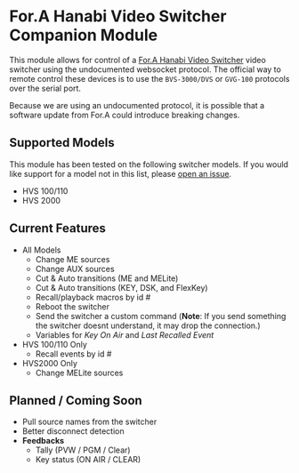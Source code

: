 # For.A Hanabi Video Switcher Companion Module

This module allows for control of a [For.A Hanabi Video Switcher](https://www.for-a.com/products/professional/switcher_p.html) video switcher using the undocumented websocket protocol. The official way to remote control these devices is to use the `BVS-3000/DVS` or `GVG-100` protocols over the serial port.

Because we are using an undocumented protocol, it is possible that a software update from For.A could introduce breaking changes.

## Supported Models

This module has been tested on the following switcher models. If you would like support for a model not in this list, please [open an issue](https://github.com/bitfocus/companion-module-fora-hvs/issues).

- HVS 100/110
- HVS 2000

## Current Features

- All Models
  - Change ME sources
  - Change AUX sources
  - Cut & Auto transitions (ME and MELite)
  - Cut & Auto transitions (KEY, DSK, and FlexKey)
  - Recall/playback macros by id #
  - Reboot the switcher
  - Send the switcher a custom command (**Note**: If you send something the switcher doesnt understand, it may drop the connection.)
  - Variables for _Key On Air_ and _Last Recalled Event_
- HVS 100/110 Only
  - Recall events by id #
- HVS2000 Only
  - Change MELite sources

## Planned / Coming Soon

- Pull source names from the switcher
- Better disconnect detection
- **Feedbacks**
  - Tally (PVW / PGM / Clear)
  - Key status (ON AIR / CLEAR)
